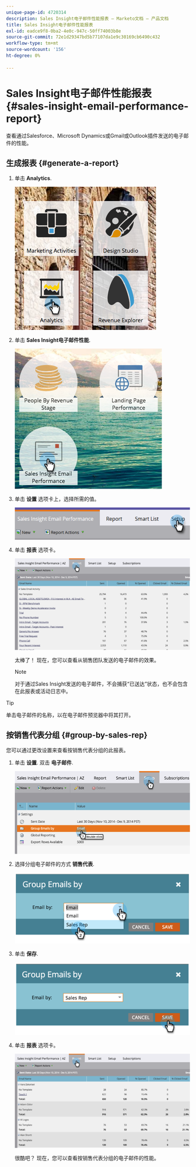```yaml
---
unique-page-id: 4720314
description: Sales Insight电子邮件性能报表 — Marketo文档 — 产品文档
title: Sales Insight电子邮件性能报表
exl-id: eadce9f8-0ba2-4e0c-947c-50ff74003b8e
source-git-commit: 72e1d29347bd5b77107da1e9c30169cb6490c432
workflow-type: tm+mt
source-wordcount: '156'
ht-degree: 0%

---
```


# Sales Insight电子邮件性能报表 {#sales-insight-email-performance-report}

查看通过Salesforce、Microsoft Dynamics或Gmail或Outlook插件发送的电子邮件的性能。

## 生成报表 {#generate-a-report}

1. 单击 **Analytics**.

   ![](assets/mainnav-analyticshand-small.png)

1. 单击 **Sales Insight电子邮件性能**.

   ![](assets/analytics-salesemailreporthand.png)

1. 单击 **设置** 选项卡上，选择所需的值。

   ![](assets/three.png)

1. 单击 **报表** 选项卡。

   ![](assets/image2014-12-9-12-3a5-3a35.png)

   太棒了！ 现在，您可以查看从销售团队发送的电子邮件的效果。

   >[!NOTE]
   >
   >对于通过Sales Insight发送的电子邮件，不会捕获“已送达”状态，也不会包含在此报表或活动日志中。

>[!TIP]
>
>单击电子邮件的名称，以在电子邮件预览器中将其打开。

## 按销售代表分组 {#group-by-sales-rep}

您可以通过更改设置来查看按销售代表分组的此报表。

1. 单击 **设置**. 双击 **电子邮件**.

   ![](assets/image2014-12-9-12-3a12-3a19.png)

1. 选择分组电子邮件的方式 **销售代表**.

   ![](assets/image2014-12-9-12-3a16-3a42.png)

1. 单击 **保存**.

   ![](assets/image2014-12-9-12-3a17-3a39.png)

1. 单击 **报表** 选项卡。

   ![](assets/image2014-12-9-12-3a19-3a7.png)

   很酷吧？ 现在，您可以查看按销售代表分组的电子邮件的性能。
